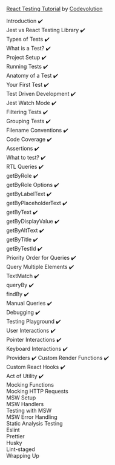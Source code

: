 [React Testing Tutorial](https://youtu.be/T2sv8jXoP4s?si=S7sdLbrRuabSl0oC) by [Codevolution](https://www.youtube.com/@Codevolution)

Introduction :heavy_check_mark:  
Jest vs React Testing Library :heavy_check_mark:  
Types of Tests :heavy_check_mark:  
What is a Test? :heavy_check_mark:  
Project Setup :heavy_check_mark:  
Running Tests :heavy_check_mark:  
Anatomy of a Test :heavy_check_mark:  
Your First Test :heavy_check_mark:  
Test Driven Development :heavy_check_mark:  
Jest Watch Mode :heavy_check_mark:  
Filtering Tests :heavy_check_mark:  
Grouping Tests :heavy_check_mark:  
Filename Conventions :heavy_check_mark:  
Code Coverage :heavy_check_mark:  
Assertions :heavy_check_mark:  
What to test? :heavy_check_mark:  
RTL Queries :heavy_check_mark:  
getByRole :heavy_check_mark:  
getByRole Options :heavy_check_mark:  
getByLabelText :heavy_check_mark:  
getByPlaceholderText :heavy_check_mark:  
getByText :heavy_check_mark:  
getByDisplayValue :heavy_check_mark:  
getByAltText :heavy_check_mark:  
getByTitle :heavy_check_mark:  
getByTestId :heavy_check_mark:  
Priority Order for Queries :heavy_check_mark:  
Query Multiple Elements :heavy_check_mark:  
TextMatch :heavy_check_mark:  
queryBy :heavy_check_mark:  
findBy :heavy_check_mark:  
Manual Queries :heavy_check_mark:  
Debugging :heavy_check_mark:  
Testing Playground :heavy_check_mark:  
User Interactions :heavy_check_mark:  
Pointer Interactions :heavy_check_mark:  
Keyboard Interactions :heavy_check_mark:  
Providers :heavy_check_mark: 
Custom Render Functions :heavy_check_mark:  
Custom React Hooks :heavy_check_mark:  
Act of Utility :heavy_check_mark:  
Mocking Functions  
Mocking HTTP Requests  
MSW Setup  
MSW Handlers  
Testing with MSW  
MSW Error Handling  
Static Analysis Testing  
Eslint  
Prettier  
Husky  
Lint-staged  
Wrapping Up  